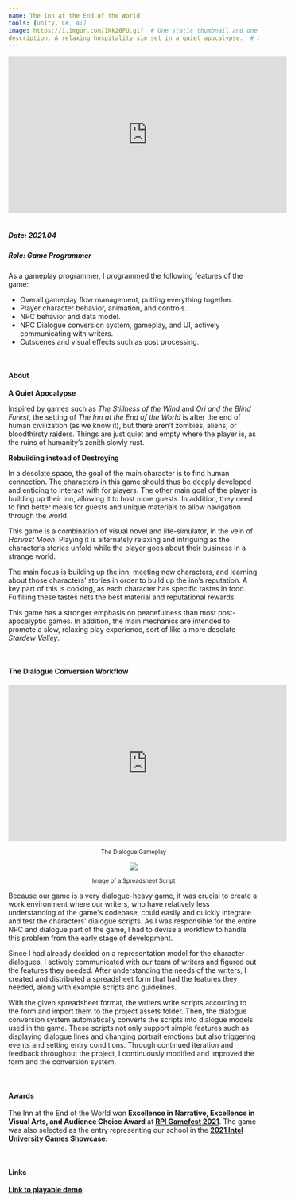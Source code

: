 ```yaml
---
name: The Inn at the End of the World
tools: [Unity, C#, AI]
image: https://i.imgur.com/1Nk26PU.gif  # One static thumbnail and one animated thumbnail locally.
description: A relaxing hospitality sim set in a quiet apocalypse.  # 2021
---
```


<!-- Tech Demo (e.g. Video & Images) -->
<div class="video">
    <iframe width="560" height="315" src="https://www.youtube.com/embed/mbioGQDOSj0" title="YouTube video player" frameborder="0" allow="accelerometer; autoplay; clipboard-write; encrypted-media; gyroscope; picture-in-picture" allowfullscreen></iframe>
</div>

<br>

<!-- Detailed Role & Date -->
##### Date: 2021.04
##### Role: Game Programmer

As a gameplay programmer, I programmed the following features of the game:
* Overall gameplay flow management, putting everything together.
* Player character behavior, animation, and controls.
* NPC behavior and data model.
* NPC Dialogue conversion system, gameplay, and UI, actively communicating with writers.
* Cutscenes and visual effects such as post processing.

<br>

<!-- Abstract / About -->
#### About

**A Quiet Apocalypse**

Inspired by games such as *The Stillness of the Wind* and *Ori and the Blind Forest*, the setting of *The Inn at the End of the World* is after the end of human civilization (as we know it), but there aren’t zombies, aliens, or bloodthirsty raiders. Things are just quiet and empty where the player is, as the ruins of humanity’s zenith slowly rust.

**Rebuilding instead of Destroying**

In a desolate space, the goal of the main character is to find human connection. The characters in this game should thus be deeply developed and enticing to interact with for players. The other main goal of the player is building up their inn, allowing it to host more guests. In addition, they need to find better meals for guests and unique materials to allow navigation through the world. 

This game is a combination of visual novel and life-simulator, in the vein of *Harvest Moon*. Playing it is alternately relaxing and intriguing as the character’s stories unfold while the player goes about their business in a strange world. 

The main focus is building up the inn, meeting new characters, and learning about those characters’ stories in order to build up the inn’s reputation. A key part of this is cooking, as each character has specific tastes in food. Fulfilling these tastes nets the best material and reputational rewards.

This game has a stronger emphasis on peacefulness than most post-apocalyptic games. In addition, the main mechanics are intended to promote a slow, relaxing play experience, sort of like a more desolate *Stardew Valley*.

<br>

<!-- Technical Features & Challenges & Highlights -->
#### The Dialogue Conversion Workflow

<div class="video">
    <iframe width="560" height="315" src="https://www.youtube.com/embed/MswxtzJNzME?playlist=MswxtzJNzME&loop=1&mute=1" title="YouTube video player" frameborder="0" allow="accelerometer; autoplay; clipboard-write; encrypted-media; gyroscope; picture-in-picture" allowfullscreen></iframe>
</div>

<center>
    <p><small>The Dialogue Gameplay</small></p>
</center>

<center>
    <img src="https://i.imgur.com/JiUPDJg.jpg"/>
    <p><small>Image of a Spreadsheet Script</small></p>
</center>

Because our game is a very dialogue-heavy game, it was crucial to create a work environment where our writers, who have relatively less understanding of the game's codebase, could easily and quickly integrate and test the characters' dialogue scripts. As I was responsible for the entire NPC and dialogue part of the game, I had to devise a workflow to handle this problem from the early stage of development.

Since I had already decided on a representation model for the character dialogues, I actively communicated with our team of writers and figured out the features they needed. After understanding the needs of the writers, I created and distributed a spreadsheet form that had the features they needed, along with example scripts and guidelines.

With the given spreadsheet format, the writers write scripts according to the form and import them to the project assets folder. Then, the dialogue conversion system automatically converts the scripts into dialogue models used in the game. These scripts not only support simple features such as displaying dialogue lines and changing portrait emotions but also triggering events and setting entry conditions. Through continued iteration and feedback throughout the project, I continuously modified and improved the form and the conversion system.

<br>

<!-- Miscellaneous (e.g. Awards & Links) -->
#### Awards

The Inn at the End of the World won **Excellence in Narrative, Excellence in Visual Arts, and Audience Choice Award** at **[RPI Gamefest 2021](https://youtu.be/JOH6hWiT_xA)**. The game was also selected as the entry representing our school in the **[2021 Intel University Games Showcase](https://devmesh.intel.com/groups/3030)**.

<br>

#### Links

**[Link to playable demo](https://lucy-smithers.itch.io/the-inn-at-the-end-of-the-world)**